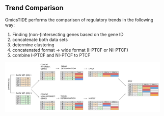 ## Trend Comparison
OmicsTIDE performs the comparison of regulatory trends in the following way:

1. Finding (non-)intersecting genes based on the gene ID
2. concatenate both data sets
3. determine clustering
4. concatenated format -> wide format (I-PTCF or NI-PTCF)
5. combine I-PTCF and NI-PTCF to PTCF

<p align="center">
  <img src="../images/trendcomparison_cropped.svg" />
</p>
